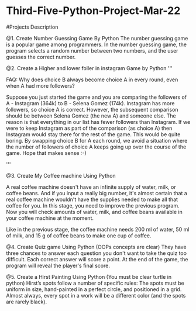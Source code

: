 # Third-Five-Python-Project-Mar-22
#Projects Description


@1. Create Number Guessing Game By Python
The number guessing game is a popular game among programmers. In the number guessing game, the program selects a random number between two numbers, and the user guesses the correct number.

@2. Create a Higher and lower foller in instagram Game by Python
'''

FAQ: Why does choice B always become choice A in every round, even when A had more followers? 

Suppose you just started the game and you are comparing the followers of A - Instagram (364k) to B - Selena Gomez (174k). Instagram has more followers, so choice A is correct. However, the subsequent comparison should be between Selena Gomez (the new A) and someone else. The reason is that everything in our list has fewer followers than Instagram. If we were to keep Instagram as part of the comparison (as choice A) then Instagram would stay there for the rest of the game. This would be quite boring. By swapping choice B for A each round, we avoid a situation where the number of followers of choice A keeps going up over the course of the game. Hope that makes sense :-)

'''

@3. Create My Coffee machine Using Python

A real coffee machine doesn't have an infinite supply of water, milk, or coffee beans. And if you input a really big number, it's almost certain that a real coffee machine wouldn't have the supplies needed to make all that coffee for you. In this stage, you need to improve the previous program. Now you will check amounts of water, milk, and coffee beans available in your coffee machine at the moment.

Like in the previous stage, the coffee machine needs 200 ml of water, 50 ml of milk, and 15 g of coffee beans to make one cup of coffee.

@4. Create Quiz game Using Python (OOPs concepts are clear)
They have three chances to answer each question you don't want to take the quiz too difficult. Each correct answer will score a point. At the end of the game, the program will reveal the player's final score.

@5. Create a Hirst Painting Using Python (You must be clear turtle in python)
Hirst’s spots follow a number of specific rules: The spots must be uniform in size, hand-painted in a perfect circle, and positioned in a grid. Almost always, every spot in a work will be a different color (and the spots are rarely black). 
